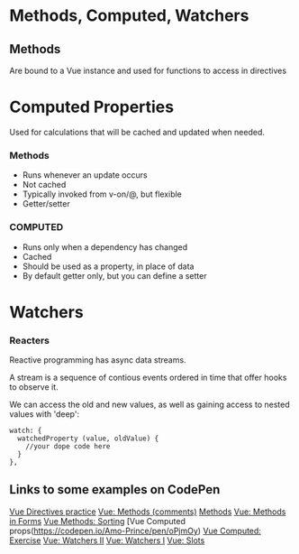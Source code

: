 # Methods, Computed, Watchers

## Methods
Are bound to a Vue instance and used for functions to access in directives

# Computed Properties

Used for calculations that will be cached and updated when needed.


### Methods
* Runs whenever an update occurs
* Not cached
* Typically invoked from v-on/@, but flexible
* Getter/setter

### COMPUTED
* Runs only when a dependency has changed
* Cached
* Should be used as a property, in place of data
* By default getter only, but you can define a setter


# Watchers

### Reacters
Reactive programming has async data streams.

A stream is a sequence of contious events ordered in time that offer hooks to observe it. 

We can access the old and new values, as well as gaining access to nested values with 'deep':

```
watch: {
  watchedProperty (value, oldValue) {
    //your dope code here
  }
},

```


## Links to some examples on CodePen


[Vue Directives practice](https://codepen.io/Amo-Prince/pen/jvPXdo)
[Vue: Methods (comments)](https://codepen.io/Amo-Prince/pen/GXJegK)
[Methods](https://codepen.io/Amo-Prince/pen/RYPdVw)
[Vue: Methods in Forms](https://codepen.io/Amo-Prince/pen/OoVGwE)
[Vue Methods: Sorting](https://codepen.io/Amo-Prince/pen/rZOPvW)
[Vue Computed props(https://codepen.io/Amo-Prince/pen/oPjmOy)
[Vue Computed: Exercise](https://codepen.io/Amo-Prince/pen/GXpLVy)
[Vue: Watchers II](https://codepen.io/Amo-Prince/pen/WarMqO)
[Vue: Watchers I](https://codepen.io/Amo-Prince/pen/ZqQrJJ)
[Vue: Slots](https://codepen.io/Amo-Prince/pen/qJbQjW)
